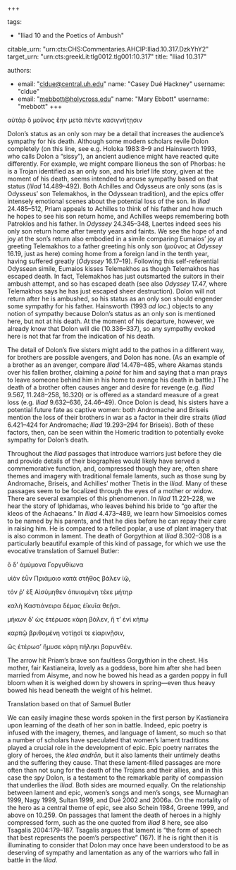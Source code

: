 +++

tags:
- "Iliad 10 and the Poetics of Ambush"

citable_urn: "urn:cts:CHS:Commentaries.AHCIP:Iliad.10.317.DzkYhY2"
target_urn: "urn:cts:greekLit:tlg0012.tlg001:10.317"
title: "Iliad 10.317"

authors:
- email: "cldue@central.uh.edu"
  name: "Casey Dué Hackney"
  username: "cldue"
- email: "mebbott@holycross.edu"
  name: "Mary Ebbott"
  username: "mebbott"
+++

<p>αὐτὰρ ὃ μοῦνος ἔην μετὰ πέντε κασιγνήτῃσιν</p><p>Dolon’s status as an only son may be a detail that increases the audience’s sympathy for his death. Although some modern scholars revile Dolon completely (on this line, see e.g. Holoka 1983:8–9 and Hainsworth 1993, who calls Dolon a “sissy”), an ancient audience might have reacted quite differently. For example, we might compare Ilioneus the son of Phorbas: he is a Trojan identified as an only son, and his brief life story, given at the moment of his death, seems intended to arouse sympathy based on that status (<em>Iliad</em> 14.489–492). Both Achilles and Odysseus are only sons (as is Odysseus’ son Telemakhos, in the Odyssean tradition), and the epics offer intensely emotional scenes about the potential loss of the son. In <em>Iliad</em> 24.485–512, Priam appeals to Achilles to think of his father and how much he hopes to see his son return home, and Achilles weeps remembering both Patroklos and his father. In <em>Odyssey</em> 24.345–348, Laertes indeed sees his only son return home after twenty years and faints. We see the hope of and joy at the son’s return also embodied in a simile comparing Eumaios’ joy at greeting Telemakhos to a father greeting his only son (μοῦνος at <em>Odyssey</em> 16.19, just as here) coming home from a foreign land in the tenth year, having suffered greatly (<em>Odyssey</em> 16.17–19). Following this self-referential Odyssean simile, Eumaios kisses Telemakhos as though Telemakhos has escaped death. In fact, Telemakhos has just outsmarted the suitors in their ambush attempt, and so has escaped death (see also <em>Odyssey</em> 17.47, where Telemakhos says he has just escaped sheer destruction). Dolon will not return after he is ambushed, so his status as an only son should engender some sympathy for his father. Hainsworth (1993 <em>ad loc.</em>) objects to any notion of sympathy because Dolon’s status as an only son is mentioned here, but not at his death. At the moment of his departure, however, we already know that Dolon will die (10.336–337), so any sympathy evoked here is not that far from the indication of his death.</p><p>The detail of Dolon’s five sisters might add to the pathos in a different way, for brothers are possible avengers, and Dolon has none. (As an example of a brother as an avenger, compare <em>Iliad</em> 14.478–485, where Akamas stands over his fallen brother, claiming a <em>poinē</em> for him and saying that a man prays to leave someone behind him in his home to avenge his death in battle.) The death of a brother often causes anger and desire for revenge (e.g. <em>Iliad</em> 9.567, 11.248–258, 16.320) or is offered as a standard measure of a great loss (e.g. <em>Iliad</em> 9.632–636, 24.46–49). Once Dolon is dead, his sisters have a potential future fate as captive women: both Andromache and Briseis mention the loss of their brothers in war as a factor in their dire straits (<em>Iliad</em> 6.421–424 for Andromache; <em>Iliad</em> 19.293–294 for Briseis). Both of these factors, then, can be seen within the Homeric tradition to potentially evoke sympathy for Dolon’s death.</p><p>Throughout the <em>Iliad</em> passages that introduce warriors just before they die and provide details of their biographies would likely have served a commemorative function, and, compressed though they are, often share themes and imagery with traditional female laments, such as those sung by Andromache, Briseis, and Achilles’ mother Thetis in the <em>Iliad</em>. Many of these passages seem to be focalized through the eyes of a mother or widow. There are several examples of this phenomenon. In <em>Iliad</em> 11.221–228, we hear the story of Iphidamas, who leaves behind his bride to “go after the kleos of the Achaeans.” In <em>Iliad</em> 4.473–489, we learn how Simoeisios comes to be named by his parents, and that he dies before he can repay their care in raising him. He is compared to a felled poplar, a use of plant imagery that is also common in lament. The death of Gorgythion at <em>Iliad</em> 8.302–308 is a particularly beautiful example of this kind of passage, for which we use the evocative translation of Samuel Butler:</p><p>ὃ δ’ ἀμύμονα Γοργυθίωνα</p><p>υἱὸν ἐῢν Πριάμοιο κατὰ στῆθος βάλεν ἰῷ,</p><p>τόν ῥ’ ἐξ Αἰσύμηθεν ὀπυιομένη τέκε μήτηρ</p><p>καλὴ Καστιάνειρα δέμας ἐϊκυῖα θεῇσι.</p><p>μήκων δ’ ὡς ἑτέρωσε κάρη βάλεν, ἥ τ’ ἐνὶ κήπῳ</p><p>καρπῷ βριθομένη νοτίῃσί τε εἰαρινῇσιν,</p><p>ὣς ἑτέρωσ’ ἤμυσε κάρη πήληκι βαρυνθέν.</p><p>The arrow hit Priam’s brave son faultless Gorgythion in the chest. His mother, fair Kastianeira, lovely as a goddess, bore him after she had been married from Aisyme, and now he bowed his head as a garden poppy in full bloom when it is weighed down by showers in spring—even thus heavy bowed his head beneath the weight of his helmet.</p><p>Translation based on that of Samuel Butler</p><p>We can easily imagine these words spoken in the first person by Kastianeira upon learning of the death of her son in battle. Indeed, epic poetry is infused with the imagery, themes, and language of lament, so much so that a number of scholars have speculated that women’s lament traditions played a crucial role in the development of epic. Epic poetry narrates the glory of heroes, the <em>klea andrōn</em>, but it also laments their untimely deaths and the suffering they cause. That these lament-filled passages are more often than not sung for the death of the Trojans and their allies, and in this case the spy Dolon, is a testament to the remarkable parity of compassion that underlies the <em>Iliad</em>. Both sides are mourned equally. On the relationship between lament and epic, women’s songs and men’s songs, see Murnaghan 1999, Nagy 1999, Sultan 1999, and Dué 2002 and 2006a. On the mortality of the hero as a central theme of epic, see also Schein 1984, Greene 1999, and above on 10.259. On passages that lament the death of heroes in a highly compressed form, such as the one quoted from <em>Iliad</em> 8 here, see also Tsagalis 2004:179–187. Tsagalis argues that lament is “the form of speech that best represents the poem’s perspective” (167). If he is right then it is illuminating to consider that Dolon may once have been understood to be as deserving of sympathy and lamentation as any of the warriors who fall in battle in the <em>Iliad</em>.    </p>